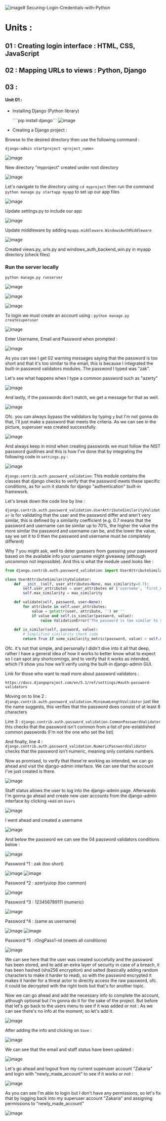 ![image](https://github.com/user-attachments/assets/0d9f1124-db4f-4598-aba6-7b11f901d73f)# Securing-Login-Credentials-with-Python
# Units :


## 01 : Creating login interface : HTML, CSS, JavaScript
## 02 : Mapping URLs to views : Python, Django
## 03 : 


#### Unit 01 :

* Installing Django (Python library)

  ````pip install django```
  ![image](https://github.com/user-attachments/assets/b6dd4fa2-2bd9-4502-adb0-8706a6a04f49)

* Creating a Django project :

Browse to the desired directory then use the following command :
  
```django-admin startproject <project_name>```

![image](https://github.com/user-attachments/assets/b8b1977f-07d3-494c-a284-d18efdc7301d)

New directory "myproject" created under root directory

![image](https://github.com/user-attachments/assets/9df4382d-2343-4da5-8792-9e7716a9ee29)

Let's navigate to the directory using ```cd myproject``` then run the command ```python manage.py startapp myapp``` to set up our app files

![image](https://github.com/user-attachments/assets/db9eec93-89f6-4a94-acd8-600d14e56e5b)

Update settings.py to include our app

![image](https://github.com/user-attachments/assets/093ba516-2db3-451a-bce5-a21ece6f26f2)

Update middleware by adding ```myapp.middleware.WindowsAuthMiddleware```

![image](https://github.com/user-attachments/assets/a293660c-f3b6-4e7a-a8e5-b6977de1e23f)


Created views.py, urls.py and windows_auth_backend_win.py in myapp directory (check files)

### Run the server locally

```python manage.py runserver```

![image](https://github.com/user-attachments/assets/7933423e-7649-450d-bd2c-28557f394259)

![image](https://github.com/user-attachments/assets/cb644240-981a-4b02-89b9-66f8cb3d9a36)


![image](https://github.com/user-attachments/assets/334f0554-2eef-4859-86f2-3ada1d1409e8)

To login we must create an account using : ```python manage.py createsuperuser```

![image](https://github.com/user-attachments/assets/3b6abf83-b8f6-4e82-9a90-2abd631e43ad)

Enter Username, Email and Password when prompted :

![image](https://github.com/user-attachments/assets/9aca5bf9-3b9f-48a3-a86e-6acdba2b0a48)

As you can see I get 02 warning messages saying that the password is too short and that it's too similar to the email, this is because I integrated the built-in password validators modules. The password I typed was "zak".

Let's see what happens when I type a common password such as "azerty"

![image](https://github.com/user-attachments/assets/3ec2591e-b9a1-472d-a6d0-d43a5f78f6d0)

And lastly, if the passwords don't match, we get a message for that as well.

![image](https://github.com/user-attachments/assets/52f2a915-c5cf-42cd-9cec-b27262b8a1a4)


Ofc. you can always bypass the validators by typing ```y``` but I'm not gonna do that, I'll just make a password that meets the criteria.
As we can see in the picture, superuser was created successfully.

![image](https://github.com/user-attachments/assets/66e4c08b-6985-498e-9a34-72ab251c4fee)


And always keep in mind when creating passwords we must follow the NIST password guidlines and this is how I've done that by integrating the following code in ```settings.py``` :

![image](https://github.com/user-attachments/assets/5b458787-bdb6-45af-a362-f3844c2541bd)

```django.contrib.auth.password_validation```:
This module contains the classes that django checks to verify that the password meets these specific conditions, as for ```auth``` it stands for django "authentication" built-in framework.

Let's break down the code line by line :

```django.contrib.auth.password_validation.UserAttributeSimilarityValidator``` is for validating that the user and the password differ and aren't very similar, this is defined by a similarity coefficient (e.g. 0.7 means that the password and username can be similar up to 70%, the higher the value the more similar the password and username can be, and the lower the value, say we set it to 0 then the password and username must be completely different)

Why ? you might ask, well to deter guessers from guessing your password based on the available info your username might giveaway (although uncommon not impossible).
And this is what the module used looks like :
```python
from django.contrib.auth.password_validation import UserAttributeSimilarityValidator

class UserAttributeSimilarityValidator:
    def __init__(self, user_attributes=None, max_similarity=0.7):
        self.user_attributes = user_attributes or ['username', 'first_name', 'last_name', 'email']
        self.max_similarity = max_similarity

    def validate(self, password, user=None):
        for attribute in self.user_attributes:
            value = getattr(user, attribute, '') or ''
            if value and self.is_similar(password, value):
                raise ValidationError("The password is too similar to your other personal information.")
    
    def is_similar(self, password, value):
        # Simplified similarity check code
        return True if some_similarity_metric(password, value) > self.max_similarity else False
```

Ofc. it's not that simple, and personally I didn't dive into it all that deep, rather I have a general idea of how it works to better know what to expect so I can spot any shortcomings, and to verify that it works as intended, which I'll show you how we'll verify using the built-in django-admin GUI.

Link for those who want to read more about password validators :
```
https://docs.djangoproject.com/en/5.1/ref/settings/#auth-password-validators
```

Moving on to line 2 :
```django.contrib.auth.password_validation.MinimumLengthValidator``` just like the name suggests, this verifies that the password does consist of at least 8 characters

Line 3 :
```django.contrib.auth.password_validation.CommonPasswordValidator``` this checks that the password isn't common from a list of pre-established common passwords (I'm not the one who set the list)

And finally, line 4 :
```django.contrib.auth.password_validation.NumericPasswordValidator``` checks that the password isn't numeric, meaning only contains numbers.

Now as promised, to verify that these're working as intended, we can go ahead and visit the django-admin interface.
We can see that the account I've just created is there.

![image](https://github.com/user-attachments/assets/bc37c847-f4d1-4b93-8ae2-9d92ce50642f)

Staff status allows the user to log into the django-admin page.
Afterwards I'm gonna go ahead and create new user accounts from the django-admin interface by clicking ```+Add``` on ```Users```

![image](https://github.com/user-attachments/assets/5da4d236-7751-4d25-b1aa-6d6edcdfc3e6)

I went ahead and created a username

![image](https://github.com/user-attachments/assets/d4a5e57e-cab3-4dad-9d5c-105f3bbb4a90)

And below the password we can see the 04 password validators conditions below :

![image](https://github.com/user-attachments/assets/25a0348f-5788-4064-a1ae-b71def702cfe)

Password °1 : zak (too short)

![image](https://github.com/user-attachments/assets/abb7fbf0-c6bc-45b6-9d84-85815dea7a40)
![image](https://github.com/user-attachments/assets/c290bba4-a63e-4174-94b8-447e37220795)

Password °2 : azertyuiop (too common)

![image](https://github.com/user-attachments/assets/6db64144-c976-4f35-91f2-16631fa6484d)

Password °3 : 123456789111 (numeric)

![image](https://github.com/user-attachments/assets/6c68d675-c022-495d-8a46-4860753a4c86)

Password °4 : (same as username)

![image](https://github.com/user-attachments/assets/74776a3d-8956-46e4-a16c-063558b32e2b)
![image](https://github.com/user-attachments/assets/d4851a10-6934-4c6a-9b75-67935d5a4ed9)

Password °5 : r0ngPass1-rd (meets all conditions) 

![image](https://github.com/user-attachments/assets/7dd3ef43-9e24-4bec-92d0-5aa08f96196b)

We can see here that the user was created succefully and the password has been stored, and to add an extra layer of security in case of a breach, it has been hashed (sha256 encryption) and salted (basically adding random characters to make it harder to read), so with the password encrypted it makes it harder for a threat actor to directly access the raw password, ofc. it could be decrypted with the right tools but that's for another topic.

Now we can go ahead and add the necessary info to complete the account, although optional but I'm gonna do it for the sake of the project.
But before that let's go back to the users menu to see if it was added or not :
As we can see there's no info at the moment, so let's add it.

![image](https://github.com/user-attachments/assets/88a0a169-e86f-4ec3-8cf6-a626121ba55b)

After adding the info and clicking on ```Save``` :

![image](https://github.com/user-attachments/assets/da43eaf8-8199-4214-86e7-747356c90f11)

We can see that the email and staff status have been updated :

![image](https://github.com/user-attachments/assets/34e51171-a9d8-45c4-9735-fd638acc2e12)

Let's go ahead and logout from my current superuser account "Zakaria" and login with "newly_made_account" to see if it works or not :

![image](https://github.com/user-attachments/assets/360166f0-bb56-40e6-a160-c63b000082f8)

As you can see I'm able to login but I don't have any permissions, so let's fix that by logging back into my superuser account "Zakaria" and assigning permissions to "newly_made_account"

![image](https://github.com/user-attachments/assets/e329ada9-e384-4eae-9394-0d4a26b3bf2a)


